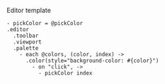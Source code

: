 Editor template

    - pickColor = @pickColor
    .editor
      .toolbar
      .viewport
      .palette
        - each @colors, (color, index) ->
          .color(style="background-color: #{color}")
            - on "click", ->
              - pickColor index
